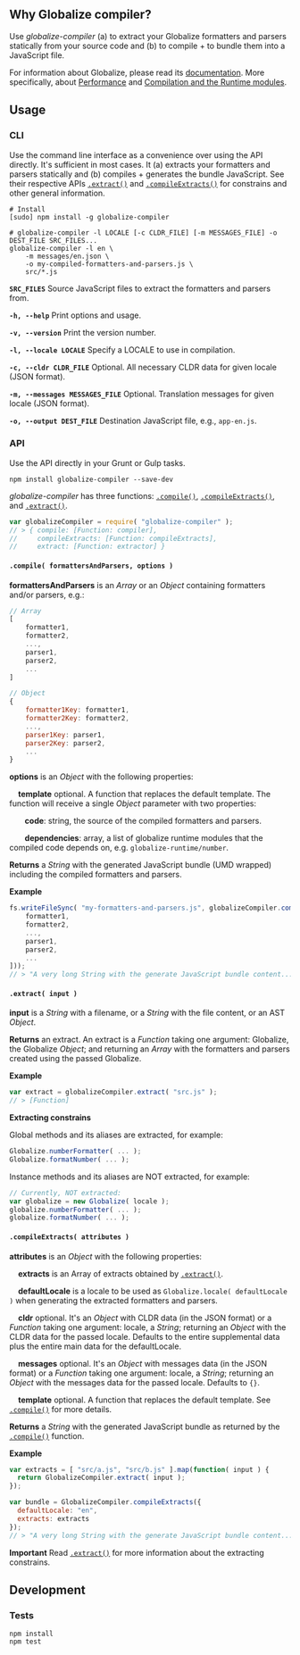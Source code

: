 ## Why Globalize compiler?

Use *globalize-compiler* (a) to extract your Globalize formatters and parsers statically from your source code and (b) to compile + to bundle them into a JavaScript file.

For information about Globalize, please read its [documentation](https://github.com/jquery/globalize#README.md). More specifically, about [Performance](https://github.com/rxaviers/globalize/tree/fix-398-runtime#performance) and [Compilation and the Runtime modules](https://github.com/rxaviers/globalize/tree/fix-398-runtime#compilation-and-the-runtime-modules).

## Usage

### CLI

Use the command line interface as a convenience over using the API directly. It's sufficient in most cases. It (a) extracts your formatters and parsers statically and (b) compiles + generates the bundle JavaScript. See their respective APIs [`.extract()`][] and [`.compileExtracts()`][] for constrains and other general information.

    # Install
    [sudo] npm install -g globalize-compiler

    # globalize-compiler -l LOCALE [-c CLDR_FILE] [-m MESSAGES_FILE] -o DEST_FILE SRC_FILES...
    globalize-compiler -l en \
        -m messages/en.json \
        -o my-compiled-formatters-and-parsers.js \
        src/*.js

**`SRC_FILES`** Source JavaScript files to extract the formatters and parsers from.

**`-h, --help`** Print options and usage.

**`-v, --version`** Print the version number.

**`-l, --locale LOCALE`** Specify a LOCALE to use in compilation.

**`-c, --cldr CLDR_FILE`** Optional. All necessary CLDR data for given locale (JSON format).

**`-m, --messages MESSAGES_FILE`** Optional. Translation messages for given locale (JSON format).

**`-o, --output DEST_FILE`** Destination JavaScript file, e.g., `app-en.js`.

### API

Use the API directly in your Grunt or Gulp tasks.

    npm install globalize-compiler --save-dev

*globalize-compiler* has three functions: [`.compile()`][], [`.compileExtracts()`][], and [`.extract()`][].

```js
var globalizeCompiler = require( "globalize-compiler" );
// > { compile: [Function: compiler],
//     compileExtracts: [Function: compileExtracts],
//     extract: [Function: extractor] }
```

#### `.compile( formattersAndParsers, options )`

**formattersAndParsers** is an *Array* or an *Object* containing formatters and/or parsers, e.g.:

```js
// Array
[
    formatter1,
    formatter2,
    ...,
    parser1,
    parser2,
    ...
]

// Object
{
    formatter1Key: formatter1,
    formatter2Key: formatter2,
    ...,
    parser1Key: parser1,
    parser2Key: parser2,
    ...
}
```

**options** is an *Object* with the following properties:

&nbsp;&nbsp;&nbsp; **template** optional. A function that replaces the default template. The function will receive a single *Object* parameter with two properties:

&nbsp;&nbsp;&nbsp;&nbsp;&nbsp;&nbsp; **code**: string, the source of the compiled formatters and parsers.

&nbsp;&nbsp;&nbsp;&nbsp;&nbsp;&nbsp; **dependencies**: array, a list of globalize runtime modules that the compiled code depends on, e.g. `globalize-runtime/number`.

**Returns** a *String* with the generated JavaScript bundle (UMD wrapped) including the compiled formatters and parsers.

**Example**

```javascript
fs.writeFileSync( "my-formatters-and-parsers.js", globalizeCompiler.compile([
    formatter1,
    formatter2,
    ...,
    parser1,
    parser2,
    ...
]));
// > "A very long String with the generate JavaScript bundle content..."
```

#### `.extract( input )`

**input** is a *String* with a filename, or a *String* with the file content, or an AST *Object*.

**Returns** an extract. An extract is a *Function* taking one argument: Globalize, the Globalize *Object*; and returning an *Array* with the formatters and parsers created using the passed Globalize.

**Example**

```js
var extract = globalizeCompiler.extract( "src.js" );
// > [Function]
```

**Extracting constrains**

Global methods and its aliases are extracted, for example:

```js
Globalize.numberFormatter( ... );
Globalize.formatNumber( ... );
```

Instance methods and its aliases are NOT extracted, for example:

```js
// Currently, NOT extracted:
var globalize = new Globalize( locale );
globalize.numberFormatter( ... );
globalize.formatNumber( ... );
```

#### `.compileExtracts( attributes )`

**attributes** is an *Object* with the following properties:

&nbsp;&nbsp;&nbsp; **extracts** is an Array of extracts obtained by [`.extract()`][].

&nbsp;&nbsp;&nbsp; **defaultLocale** is a locale to be used as `Globalize.locale( defaultLocale )` when generating the extracted formatters and parsers.

&nbsp;&nbsp;&nbsp; **cldr** optional. It's an *Object* with CLDR data (in the JSON format) or a *Function* taking one argument: locale, a *String*; returning an *Object* with the CLDR data for the passed locale. Defaults to the entire supplemental data plus the entire main data for the defaultLocale.

&nbsp;&nbsp;&nbsp; **messages** optional. It's an *Object* with messages data (in the JSON format) or a *Function* taking one argument: locale, a *String*; returning an *Object* with the messages data for the passed locale. Defaults to `{}`.

&nbsp;&nbsp;&nbsp; **template** optional. A function that replaces the default template. See [`.compile()`][] for more details.

**Returns** a *String* with the generated JavaScript bundle as returned by the [`.compile()`][] function.

**Example**

```js
var extracts = [ "src/a.js", "src/b.js" ].map(function( input ) {
  return GlobalizeCompiler.extract( input );
});

var bundle = GlobalizeCompiler.compileExtracts({
  defaultLocale: "en",
  extracts: extracts
});
// > "A very long String with the generate JavaScript bundle content..."
```

**Important** Read [`.extract()`][] for more information about the extracting constrains.

[`.compile()`]: #compile-formattersandparsers-
[`.compileExtracts()`]: #compileextracts-attributes-
[`.extract()`]: #extract-input-

## Development

### Tests

    npm install
    npm test
